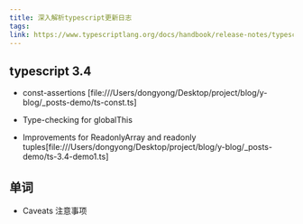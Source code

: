 ```yaml
---
title: 深入解析typescript更新日志
tags:
link: https://www.typescriptlang.org/docs/handbook/release-notes/typescript-3-4.html#const-assertions
---
```


## typescript 3.4

- const-assertions [file:///Users/dongyong/Desktop/project/blog/y-blog/_posts-demo/ts-const.ts]

- Type-checking for globalThis

- Improvements for ReadonlyArray and readonly tuples[file:///Users/dongyong/Desktop/project/blog/y-blog/_posts-demo/ts-3.4-demo1.ts]

## 单词

- Caveats 注意事项
